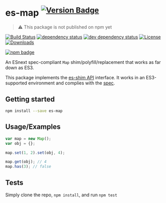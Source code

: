 # es-map <sup>[![Version Badge][npm-version-svg]][package-url]</sup>

> ⚠️ This package is not published on npm yet

[![Build Status][travis-svg]][travis-url]
[![dependency status][deps-svg]][deps-url]
[![dev dependency status][dev-deps-svg]][dev-deps-url]
[![License][license-image]][license-url]
[![Downloads][downloads-image]][downloads-url]

[![npm badge][npm-badge-png]][package-url]

An ESnext spec-compliant `Map` shim/polyfill/replacement that works as far down as ES3.

This package implements the [es-shim API](https://github.com/es-shims/api) interface. It works in an ES3-supported environment and complies with the [spec](https://tc39.es/ecma262/#sec-map-objects).

## Getting started

```sh
npm install --save es-map
```

## Usage/Examples

```js
var map = new Map();
var obj = {};

map.set(1, 2).set(obj, 4);

map.get(obj); // 4
map.has(3); // false
```

## Tests
Simply clone the repo, `npm install`, and run `npm test`

[package-url]: https://npmjs.org/package/es-shims/es-map
[npm-version-svg]: http://versionbadg.es/es-shims/es-map.svg
[travis-svg]: https://travis-ci.org/es-shims/es-map.svg
[travis-url]: https://travis-ci.org/es-shims/es-map
[deps-svg]: https://david-dm.org/es-shims/es-map.svg
[deps-url]: https://david-dm.org/es-shims/es-map
[dev-deps-svg]: https://david-dm.org/es-shims/es-map/dev-status.svg
[dev-deps-url]: https://david-dm.org/es-shims/es-map#info=devDependencies
[npm-badge-png]: https://nodei.co/npm/es-shims/es-map.png?downloads=true&stars=true
[license-image]: http://img.shields.io/npm/l/es-shims/es-map.svg
[license-url]: LICENSE
[downloads-image]: http://img.shields.io/npm/dm/es-shims/es-map.svg
[downloads-url]: http://npm-stat.com/charts.html?package=es-shims/es-map
